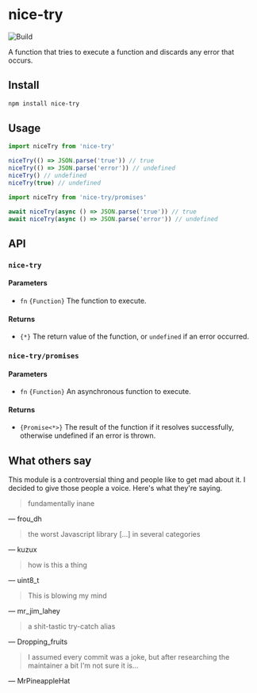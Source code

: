 # nice-try

![Build](https://github.com/electerious/nice-try/workflows/Build/badge.svg)

A function that tries to execute a function and discards any error that occurs.

## Install

```bash
npm install nice-try
```

## Usage

```js
import niceTry from 'nice-try'

niceTry(() => JSON.parse('true')) // true
niceTry(() => JSON.parse('error')) // undefined
niceTry() // undefined
niceTry(true) // undefined
```

```js
import niceTry from 'nice-try/promises'

await niceTry(async () => JSON.parse('true')) // true
await niceTry(async () => JSON.parse('error')) // undefined
```

## API

### `nice-try`

#### Parameters

- `fn` `{Function}` The function to execute.

#### Returns

- `{*}` The return value of the function, or `undefined` if an error occurred.

### `nice-try/promises`

#### Parameters

- `fn` `{Function}` An asynchronous function to execute.

#### Returns

- `{Promise<*>}` The result of the function if it resolves successfully, otherwise undefined if an error is thrown.

## What others say

This module is a controversial thing and people like to get mad about it. I decided to give those people a voice. Here's what they're saying.

> fundamentally inane

— frou_dh

> the worst Javascript library […] in several categories

— kuzux

> how is this a thing

— uint8_t

> This is blowing my mind

— mr_jim_lahey

> a shit-tastic try-catch alias

— Dropping_fruits

> I assumed every commit was a joke, but after researching the maintainer a bit I'm not sure it is...

— MrPineappleHat
